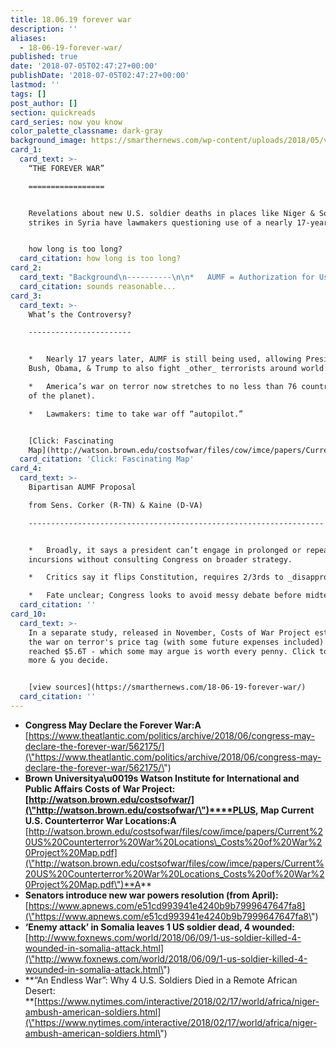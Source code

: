 ```yaml
---
title: 18.06.19 forever war
description: ''
aliases:
  - 18-06-19-forever-war/
published: true
date: '2018-07-05T02:47:27+00:00'
publishDate: '2018-07-05T02:47:27+00:00'
lastmod: ''
tags: []
post_author: []
section: quickreads
card_series: now you know
color_palette_classname: dark-gray
background_image: https://smarthernews.com/wp-content/uploads/2018/05/vehicle-3104459_640.jpg
card_1:
  card_text: >-
    “THE FOREVER WAR”

    =================


    Revelations about new U.S. soldier deaths in places like Niger & Somalia and
    strikes in Syria have lawmakers questioning use of a nearly 17-year-old law.


    how long is too long?
  card_citation: how long is too long?
card_2:
  card_text: "Background\n----------\n\n*   AUMF = Authorization for Use of Military Force\n*   AUMF became public law on Sept. 18, 2001 after 9/11 attacks.\n*   Allows president to use a\x1Call necessary & appropriate forces againsta\x1D terrorists who committed or aided in 9/11 attacks a\x13 particularly, Al Qaeda & Taliban.\n\nsounds reasonable..."
  card_citation: sounds reasonable...
card_3:
  card_text: >-
    What’s the Controversy?

    -----------------------


    *   Nearly 17 years later, AUMF is still being used, allowing Presidents
    Bush, Obama, & Trump to also fight _other_ terrorists around world.

    *   America’s war on terror now stretches to no less than 76 countries (39%
    of the planet).

    *   Lawmakers: time to take war off “autopilot.”


    [Click: Fascinating
    Map](http://watson.brown.edu/costsofwar/files/cow/imce/papers/Current%20US%20Counterterror%20War%20Locations_Costs%20of%20War%20Project%20Map.pdf)
  card_citation: 'Click: Fascinating Map'
card_4:
  card_text: >-
    Bipartisan AUMF Proposal  

    from Sens. Corker (R-TN) & Kaine (D-VA)

    ------------------------------------------------------------------


    *   Broadly, it says a president can’t engage in prolonged or repeated
    incursions without consulting Congress on broader strategy.

    *   Critics say it flips Constitution, requires 2/3rds to _disapprove_ war.

    *   Fate unclear; Congress looks to avoid messy debate before midterms.
  card_citation: ''
card_10:
  card_text: >-
    In a separate study, released in November, Costs of War Project estimated
    the war on terror's price tag (with some future expenses included) has
    reached $5.6T - which some may argue is worth every penny. Click to read
    more & you decide.


    [view sources](https://smarthernews.com/18-06-19-forever-war/)
  card_citation: ''
---
```

*   **Congress May Declare the Forever War:A**  
    [https://www.theatlantic.com/politics/archive/2018/06/congress-may-declare-the-forever-war/562175/](\"https://www.theatlantic.com/politics/archive/2018/06/congress-may-declare-the-forever-war/562175/\")
*   **Brown Universitya\\u0019s Watson Institute for International and Public Affairs Costs of War Project:  
    **[http://watson.brown.edu/costsofwar/](\"http://watson.brown.edu/costsofwar/\")****PLUS, Map Current U.S. Counterterror War Locations:A**** [http://watson.brown.edu/costsofwar/files/cow/imce/papers/Current%20US%20Counterterror%20War%20Locations\_Costs%20of%20War%20Project%20Map.pdf](\"http://watson.brown.edu/costsofwar/files/cow/imce/papers/Current%20US%20Counterterror%20War%20Locations_Costs%20of%20War%20Project%20Map.pdf\")**A**
*   **Senators introduce new war powers resolution (from April):**  
    [https://www.apnews.com/e51cd993941e4240b9b7999647647fa8](\"https://www.apnews.com/e51cd993941e4240b9b7999647647fa8\")
*   **‘Enemy attack’ in Somalia leaves 1 US soldier dead, 4 wounded:**  
    [http://www.foxnews.com/world/2018/06/09/1-us-soldier-killed-4-wounded-in-somalia-attack.html](\"http://www.foxnews.com/world/2018/06/09/1-us-soldier-killed-4-wounded-in-somalia-attack.html\")
*   **“An Endless War”: Why 4 U.S. Soldiers Died in a Remote African Desert:  
    **[https://www.nytimes.com/interactive/2018/02/17/world/africa/niger-ambush-american-soldiers.html](\"https://www.nytimes.com/interactive/2018/02/17/world/africa/niger-ambush-american-soldiers.html\")